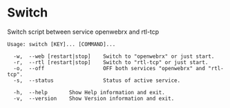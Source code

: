 # Switch
Switch script between service openwebrx and rtl-tcp

    Usage: switch [KEY]... [COMMAND]... 

      -w,  --web [restart|stop]    Switch to "openwebrx" or just start.
      -r,  --rtl [restart|stop]    Switch to "rtl-tcp" or just start.
      -o,  --off                   OFF both services "openwebrx" and "rtl-tcp".
      -s,  --status                Status of active service.

      -h,  --help       Show Help information and exit.
      -v,  --version    Show Version information and exit.
